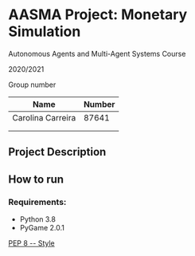 # AASMA Project: Monetary Simulation

Autonomous Agents and Multi-Agent Systems Course

2020/2021

Group number

| Name              | Number |
| ----------------- | ------ |
| Carolina Carreira | 87641  |
|                   |        |
|                   |        |

## Project Description

## How to run

### Requirements:

- Python 3.8
- PyGame 2.0.1 

[PEP 8 -- Style](https://www.python.org/dev/peps/pep-0008/)
